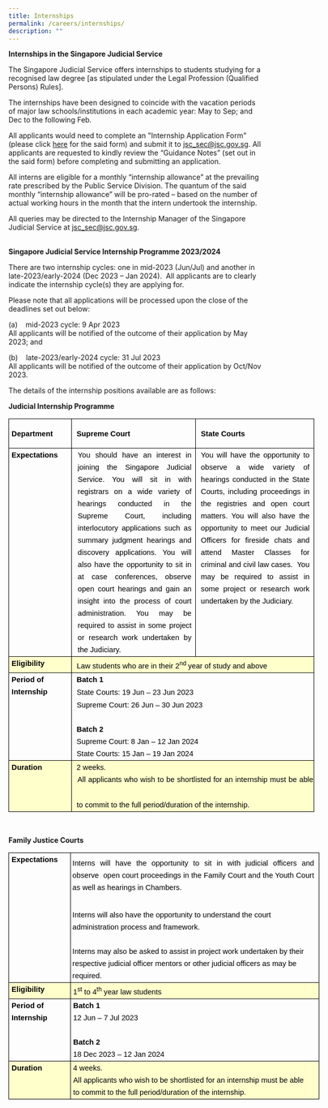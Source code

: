 ```yaml
---
title: Internships
permalink: /careers/internships/
description: ""
---
```

**Internships in the Singapore Judicial Service**

The Singapore Judicial Service offers internships to students studying for a recognised law degree [as stipulated under the Legal Profession (Qualified Persons) Rules]. 

The internships have been designed to coincide with the vacation periods of major law schools/institutions in each academic year: May to Sep; and Dec to the following Feb.

All applicants would need to complete an "Internship Application Form" (please click [here](https://go.gov.sg/judicialserviceinternshipapplicationform) for the said form) and submit it to [jsc_sec@jsc.gov.sg](mailto:jsc_sec@jsc.gov.sg).  All applicants are requested to kindly review the “Guidance Notes” (set out in the said form) before completing and submitting an application. 

All interns are eligible for a monthly “internship allowance” at the prevailing rate prescribed by the Public Service Division.  The quantum of the said monthly “internship allowance” will be pro-rated – based on the number of actual working hours in the month that the intern undertook the internship. 

All queries may be directed to the Internship Manager of the Singapore Judicial Service at [jsc_sec@jsc.gov.sg](mailto:jsc_sec@jsc.gov.sg).
<br>
<br>

**Singapore Judicial Service Internship Programme 2023/2024**

There are two internship cycles: one in mid-2023 (Jun/Jul) and another in late-2023/early-2024 (Dec 2023 – Jan 2024).&nbsp; All applicants are to clearly indicate the internship cycle(s) they are applying for.&nbsp;


Please note that all applications will be processed upon the close of the deadlines set out below:

(a)&nbsp;&nbsp;&nbsp; mid-2023 cycle: 9 Apr 2023  
All applicants will be notified of the outcome of their application by May 2023; and&nbsp;

(b)&nbsp;&nbsp;&nbsp; late-2023/early-2024 cycle: 31 Jul 2023  
All applicants will be notified of the outcome of their application by Oct/Nov 2023.

The details of the internship positions available are as follows:

**Judicial Internship Programme**

<table style="width:453.2pt;border-collapse:collapse;border:none;mso-border-alt:solid windowtext .5pt;
 mso-yfti-tbllook:1184;mso-padding-alt:0cm 0cm 0cm 0cm;mso-border-insideh:.5pt solid windowtext;
 mso-border-insidev:.5pt solid windowtext" width="604" cellpadding="0" cellspacing="0" border="1" class="MsoNormalTable"><tbody><tr style="mso-yfti-irow:0;mso-yfti-firstrow:yes;height:43.25pt"><td style="width:91.75pt;border:solid windowtext 1.0pt;mso-border-alt:
  solid windowtext .5pt;padding:.75pt .75pt .75pt .75pt;height:43.25pt" width="122"><p style="margin:0cm;line-height:18.0pt"><strong><span style="font-size:11.0pt;
  font-family:&quot;Arial&quot;,sans-serif;color:black;border:none windowtext 1.0pt;
  mso-border-alt:none windowtext 0cm;padding:0cm"><span style="mso-spacerun:yes">&nbsp;</span>Department</span></strong><b><span style="font-size:11.0pt;font-family:&quot;Arial&quot;,sans-serif;color:black;
  border:none windowtext 1.0pt;mso-border-alt:none windowtext 0cm;padding:0cm"></span></b></p></td><td style="width:184.25pt;border:solid windowtext 1.0pt;border-left:
  none;mso-border-left-alt:solid windowtext .5pt;mso-border-alt:solid windowtext .5pt;
  padding:.75pt .75pt .75pt .75pt;height:43.25pt" width="246"><p style="margin:0cm;line-height:18.0pt"><strong><span style="font-size:11.0pt;
  font-family:&quot;Arial&quot;,sans-serif;color:black;border:none windowtext 1.0pt;
  mso-border-alt:none windowtext 0cm;padding:0cm"><span style="mso-spacerun:yes">&nbsp; </span>Supreme Court</span></strong><b><span style="font-size:11.0pt;font-family:&quot;Arial&quot;,sans-serif;color:black;
  border:none windowtext 1.0pt;mso-border-alt:none windowtext 0cm;padding:0cm"></span></b></p></td><td style="width:177.2pt;border:solid windowtext 1.0pt;border-left:
  none;mso-border-left-alt:solid windowtext .5pt;mso-border-alt:solid windowtext .5pt;
  padding:.75pt .75pt .75pt .75pt;height:43.25pt" width="236"><p style="margin-top:0cm;margin-right:0cm;margin-bottom:0cm;margin-left:7.1pt;
  line-height:18.0pt"><strong><span style="font-size:11.0pt;font-family:&quot;Arial&quot;,sans-serif;
  color:black;border:none windowtext 1.0pt;mso-border-alt:none windowtext 0cm;
  padding:0cm">State Courts</span></strong><span style="font-size:11.0pt;
  font-family:&quot;Arial&quot;,sans-serif;color:black"></span></p></td></tr><tr style="mso-yfti-irow:1"><td style="width:91.75pt;border:solid windowtext 1.0pt;
  border-top:none;mso-border-top-alt:solid windowtext .5pt;mso-border-alt:solid windowtext .5pt;
  padding:.75pt .75pt .75pt .75pt" valign="top" width="122"><p style="margin:0cm;text-align:justify;text-justify:inter-ideograph;
  line-height:18.0pt"><strong><span style="font-size:11.0pt;font-family:&quot;Arial&quot;,sans-serif;
  color:black;border:none windowtext 1.0pt;mso-border-alt:none windowtext 0cm;
  padding:0cm"><span style="mso-spacerun:yes">&nbsp;</span>Expectations</span></strong><span style="font-size:11.0pt;font-family:&quot;Arial&quot;,sans-serif;color:black"></span></p></td><td style="width:184.25pt;border-top:none;border-left:
  none;border-bottom:solid windowtext 1.0pt;border-right:solid windowtext 1.0pt;
  mso-border-top-alt:solid windowtext .5pt;mso-border-left-alt:solid windowtext .5pt;
  mso-border-alt:solid windowtext .5pt;padding:.75pt .75pt .75pt .75pt" valign="top" width="246"><p style="margin-top:0cm;margin-right:4.6pt;margin-bottom:0cm;margin-left:
  7.8pt;text-align:justify;text-justify:inter-ideograph;line-height:18.0pt"><span style="font-size:11.0pt;font-family:&quot;Arial&quot;,sans-serif;color:black;
  border:none windowtext 1.0pt;mso-border-alt:none windowtext 0cm;padding:0cm">You should have an interest in joining the Singapore Judicial Service. You will sit in with registrars on a wide variety of hearings conducted in the Supreme Court, including interlocutory applications such as summary judgment hearings and discovery applications. You will also have the opportunity to sit in at case conferences, observe open court hearings and gain an insight into the process of court administration. You may be required to assist in some project or research work undertaken by the Judiciary.</span></p></td><td style="width:177.2pt;border-top:none;border-left:
  none;border-bottom:solid windowtext 1.0pt;border-right:solid windowtext 1.0pt;
  mso-border-top-alt:solid windowtext .5pt;mso-border-left-alt:solid windowtext .5pt;
  mso-border-alt:solid windowtext .5pt;padding:.75pt .75pt .75pt .75pt" valign="top" width="236"><p style="margin-top:0cm;margin-right:5.7pt;margin-bottom:0cm;margin-left:
  7.1pt;text-align:justify;text-justify:inter-ideograph;line-height:18.0pt"><span style="font-size:11.0pt;font-family:&quot;Arial&quot;,sans-serif;color:black;
  border:none windowtext 1.0pt;mso-border-alt:none windowtext 0cm;padding:0cm">You will have the opportunity to observe a wide variety of hearings conducted in the State Courts, including proceedings in the registries and open court matters. You will also have the opportunity to meet our Judicial Officers for fireside chats and attend Master Classes for criminal and civil law cases.<span style="mso-spacerun:yes">&nbsp; </span>You may be required to assist in some project or research work undertaken by the Judiciary.</span><span style="font-size:11.0pt;font-family:&quot;Arial&quot;,sans-serif;color:black"></span></p></td></tr><tr style="mso-yfti-irow:2"><td style="width:91.75pt;border:solid windowtext 1.0pt;
  border-top:none;mso-border-top-alt:solid windowtext .5pt;mso-border-alt:solid windowtext .5pt;
  background:#FFFFCC;padding:.75pt .75pt .75pt .75pt" valign="top" width="122"><p style="margin:0cm;text-align:justify;text-justify:inter-ideograph;
  line-height:18.0pt"><strong><span style="font-size:11.0pt;font-family:&quot;Arial&quot;,sans-serif;
  color:black;border:none windowtext 1.0pt;mso-border-alt:none windowtext 0cm;
  padding:0cm"><span style="mso-spacerun:yes">&nbsp;</span>Eligibility</span></strong><span style="font-size:11.0pt;font-family:&quot;Arial&quot;,sans-serif;color:black"></span></p></td><td style="width:361.45pt;border-top:none;
  border-left:none;border-bottom:solid windowtext 1.0pt;border-right:solid windowtext 1.0pt;
  mso-border-top-alt:solid windowtext .5pt;mso-border-left-alt:solid windowtext .5pt;
  mso-border-alt:solid windowtext .5pt;background:#FFFFCC;padding:.75pt .75pt .75pt .75pt" valign="top" colspan="2" width="482"><p style="margin:0cm;text-align:justify;text-justify:inter-ideograph;
  line-height:18.0pt"><span style="font-size:11.0pt;font-family:&quot;Arial&quot;,sans-serif;
  color:black;border:none windowtext 1.0pt;mso-border-alt:none windowtext 0cm;
  padding:0cm"><span style="mso-spacerun:yes">&nbsp;</span></span><span style="color:black;mso-color-alt:windowtext"><span style="mso-spacerun:yes">&nbsp;</span></span><span style="font-size:11.0pt;
  font-family:&quot;Arial&quot;,sans-serif;color:black;border:none windowtext 1.0pt;
  mso-border-alt:none windowtext 0cm;padding:0cm">Law students who are in their 2<sup>nd </sup>year of study and above</span></p></td></tr><tr style="mso-yfti-irow:3"><td style="width:91.75pt;border:solid windowtext 1.0pt;
  border-top:none;mso-border-top-alt:solid windowtext .5pt;mso-border-alt:solid windowtext .5pt;
  padding:.75pt .75pt .75pt .75pt" valign="top" width="122"><p style="margin:0cm;line-height:18.0pt"><strong><span style="font-size:11.0pt;
  font-family:&quot;Arial&quot;,sans-serif;color:black;border:none windowtext 1.0pt;
  mso-border-alt:none windowtext 0cm;padding:0cm"><span style="mso-spacerun:yes">&nbsp;</span>Period of <span style="mso-spacerun:yes">&nbsp;</span><br><span style="mso-spacerun:yes">&nbsp;</span>Internship</span></strong><span style="font-size:11.0pt;font-family:&quot;Arial&quot;,sans-serif;color:black"></span></p></td><td style="width:361.45pt;border-top:none;
  border-left:none;border-bottom:solid windowtext 1.0pt;border-right:solid windowtext 1.0pt;
  mso-border-top-alt:solid windowtext .5pt;mso-border-left-alt:solid windowtext .5pt;
  mso-border-alt:solid windowtext .5pt;padding:.75pt .75pt .75pt .75pt" valign="top" colspan="2" width="482"><p style="margin:0cm;line-height:18.0pt"><strong><span style="font-size:11.0pt;
  font-family:&quot;Arial&quot;,sans-serif;color:black;border:none windowtext 1.0pt;
  mso-border-alt:none windowtext 0cm;padding:0cm"><span style="mso-spacerun:yes">&nbsp; </span>Batch 1</span></strong><b><span style="font-size:11.0pt;font-family:&quot;Arial&quot;,sans-serif;color:black;
  border:none windowtext 1.0pt;mso-border-alt:none windowtext 0cm;padding:0cm"><br></span></b><span style="font-size:11.0pt;font-family:&quot;Arial&quot;,sans-serif;
  color:black;border:none windowtext 1.0pt;mso-border-alt:none windowtext 0cm;
  padding:0cm"><span style="mso-spacerun:yes">&nbsp;</span></span><span style="mso-spacerun:yes">&nbsp;</span><span style="font-size:11.0pt;font-family:
  &quot;Arial&quot;,sans-serif;color:black;border:none windowtext 1.0pt;mso-border-alt:
  none windowtext 0cm;padding:0cm">State Courts: 19 Jun – 23 Jun 2023</span></p><p style="margin:0cm;line-height:18.0pt"><span style="font-size:11.0pt;
  font-family:&quot;Arial&quot;,sans-serif;color:black;border:none windowtext 1.0pt;
  mso-border-alt:none windowtext 0cm;padding:0cm"><span style="mso-spacerun:yes">&nbsp;</span></span><span style="mso-spacerun:yes">&nbsp;</span><span style="font-size:11.0pt;font-family:
  &quot;Arial&quot;,sans-serif;color:black;border:none windowtext 1.0pt;mso-border-alt:
  none windowtext 0cm;padding:0cm">Supreme Court:&nbsp;26 Jun – 30 Jun 2023&nbsp; &nbsp; &nbsp; &nbsp; &nbsp; &nbsp; &nbsp; &nbsp; &nbsp; &nbsp; &nbsp; &nbsp; &nbsp; &nbsp; &nbsp; &nbsp;<br style="mso-special-character:line-break"><br style="mso-special-character:line-break"></span><span style="font-size:11.0pt;font-family:&quot;Arial&quot;,sans-serif;
  color:black"></span></p><p style="margin:0cm;line-height:18.0pt"><strong><span style="font-size:11.0pt;
  font-family:&quot;Arial&quot;,sans-serif;color:black;border:none windowtext 1.0pt;
  mso-border-alt:none windowtext 0cm;padding:0cm"><span style="mso-spacerun:yes">&nbsp; </span>Batch 2&nbsp;</span></strong><i><span style="font-size:11.0pt;font-family:&quot;Arial&quot;,sans-serif;color:black;
  border:none windowtext 1.0pt;mso-border-alt:none windowtext 0cm;padding:0cm"><br></span></i><span style="font-size:11.0pt;font-family:&quot;Arial&quot;,sans-serif;
  color:black;border:none windowtext 1.0pt;mso-border-alt:none windowtext 0cm;
  padding:0cm"><span style="mso-spacerun:yes">&nbsp; </span>Supreme Court: 8 Jan – 12 Jan 2024</span><span style="font-size:11.0pt;font-family:&quot;Arial&quot;,sans-serif;color:black;
  border:none windowtext 1.0pt;mso-border-alt:none windowtext 0cm;padding:0cm"><br><span style="mso-spacerun:yes">&nbsp;</span><span style="mso-spacerun:yes">&nbsp;</span>State Courts: 15 Jan  – 19 Jan 2024</span></p></td></tr><tr style="mso-yfti-irow:4;mso-yfti-lastrow:yes"><td style="width:91.75pt;border:solid windowtext 1.0pt;
  border-top:none;mso-border-top-alt:solid windowtext .5pt;mso-border-alt:solid windowtext .5pt;
  background:#FFFFCC;padding:.75pt .75pt .75pt .75pt" valign="top" width="122"><p style="margin:0cm;text-align:justify;text-justify:inter-ideograph;
  line-height:18.0pt"><strong><span style="font-size:11.0pt;font-family:&quot;Arial&quot;,sans-serif;
  color:black;border:none windowtext 1.0pt;mso-border-alt:none windowtext 0cm;
  padding:0cm"><span style="mso-spacerun:yes">&nbsp;</span>Duration</span></strong><span style="font-size:11.0pt;font-family:&quot;Arial&quot;,sans-serif;color:black"></span></p></td><td style="width:361.45pt;border-top:none;
  border-left:none;border-bottom:solid windowtext 1.0pt;border-right:solid windowtext 1.0pt;
  mso-border-top-alt:solid windowtext .5pt;mso-border-left-alt:solid windowtext .5pt;
  mso-border-alt:solid windowtext .5pt;background:#FFFFCC;padding:.75pt .75pt .75pt .75pt" valign="top" colspan="2" width="482"><p style="margin:0cm;text-align:justify;text-justify:inter-ideograph;
  line-height:18.0pt"><span style="font-size:11.0pt;font-family:&quot;Arial&quot;,sans-serif;
  color:black;border:none windowtext 1.0pt;mso-border-alt:none windowtext 0cm;
  padding:0cm"><span style="mso-spacerun:yes">&nbsp;</span><span style="mso-spacerun:yes">&nbsp;</span>2 weeks.</span><span style="font-size:11.0pt;
  font-family:&quot;Arial&quot;,sans-serif;color:black"></span></p><p style="margin:0cm;text-align:justify;text-justify:inter-ideograph;
  line-height:18.0pt"><span style="font-size:11.0pt;font-family:&quot;Arial&quot;,sans-serif;
  color:black;border:none windowtext 1.0pt;mso-border-alt:none windowtext 0cm;
  padding:0cm"><span style="mso-spacerun:yes">&nbsp;</span><span style="mso-spacerun:yes">&nbsp;</span>All applicants who wish to be shortlisted for an internship must be able <span style="mso-spacerun:yes">&nbsp;</span></span><span style="color:black;mso-color-alt:windowtext"><span style="mso-spacerun:yes">&nbsp; </span></span><span style="font-size:11.0pt;
  font-family:&quot;Arial&quot;,sans-serif;color:black;border:none windowtext 1.0pt;
  mso-border-alt:none windowtext 0cm;padding:0cm"> </span></p><p style="margin:0cm;line-height:18.0pt"><span style="font-size:11.0pt;
  font-family:&quot;Arial&quot;,sans-serif;color:black;border:none windowtext 1.0pt;
  mso-border-alt:none windowtext 0cm;padding:0cm"><span style="mso-spacerun:yes">&nbsp;</span></span><span style="mso-spacerun:yes">&nbsp;</span><span style="font-size:11.0pt;font-family:
  &quot;Arial&quot;,sans-serif;color:black;border:none windowtext 1.0pt;mso-border-alt:
  none windowtext 0cm;padding:0cm">to commit to the full period/duration of the internship.</span></p></td></tr></tbody></table>

<br>

**Family Justice Courts**


<table style="width:460.45pt;border-collapse:collapse;border:none;mso-border-alt:
 solid windowtext .5pt;mso-yfti-tbllook:1184;mso-padding-alt:0cm 0cm 0cm 0cm;
 mso-border-insideh:.5pt solid windowtext;mso-border-insidev:.5pt solid windowtext" width="614" cellpadding="0" cellspacing="0" border="1" class="MsoNormalTable"><tbody><tr style="mso-yfti-irow:0;mso-yfti-firstrow:yes"><td style="width:89.4pt;border:solid windowtext 1.0pt;
  mso-border-alt:solid windowtext .5pt;padding:.75pt .75pt .75pt .75pt" valign="top" width="119"><p style="margin:0cm;text-align:justify;text-justify:inter-ideograph;
  line-height:18.0pt"><strong><span style="font-size:11.0pt;font-family:&quot;Arial&quot;,sans-serif;
  color:black;border:none windowtext 1.0pt;mso-border-alt:none windowtext 0cm;
  padding:0cm"><span style="mso-spacerun:yes">&nbsp;</span>Expectations</span></strong><span style="font-size:11.0pt;font-family:&quot;Arial&quot;,sans-serif;color:black"></span></p></td><td style="width:371.05pt;border:solid windowtext 1.0pt;
  border-left:none;mso-border-left-alt:solid windowtext .5pt;mso-border-alt:
  solid windowtext .5pt;padding:.75pt .75pt .75pt .75pt" valign="top" width="495"><p style="margin-top:5.0pt;margin-right:6.15pt;margin-bottom:0cm;margin-left:
  1.95pt;text-align:justify;text-justify:inter-ideograph;line-height:18.0pt"><span style="font-size:11.0pt;font-family:&quot;Arial&quot;,sans-serif;color:black;
  border:none windowtext 1.0pt;mso-border-alt:none windowtext 0cm;padding:0cm">Interns will have the opportunity to sit in with judicial officers and observe<span style="mso-spacerun:yes">&nbsp;</span><span style="mso-spacerun:yes">&nbsp;</span>open court proceedings in the Family Court and the Youth Court as well as hearings in Chambers.</span></p><p style="margin-top:5.0pt;margin-right:6.15pt;margin-bottom:0cm;margin-left:
  1.95pt;line-height:18.0pt"><span style="font-size:11.0pt;font-family:&quot;Arial&quot;,sans-serif;
  color:black;border:none windowtext 1.0pt;mso-border-alt:none windowtext 0cm;
  padding:0cm"><br>Interns will also have the opportunity to understand the court administration process and framework.<br style="mso-special-character:line-break">
	<br></span></p><p style="margin-top:0cm;margin-right:6.15pt;margin-bottom:0cm;margin-left:
  1.95pt;text-align:justify;text-justify:inter-ideograph;line-height:18.0pt"><span style="font-size:11.0pt;font-family:&quot;Arial&quot;,sans-serif;color:black;
  border:none windowtext 1.0pt;mso-border-alt:none windowtext 0cm;padding:0cm">Interns may also be asked to assist in project work undertaken by their<br>respective judicial officer mentors or other judicial officers as may be<br>required.<span style="mso-spacerun:yes">&nbsp;</span></span></p></td></tr><tr style="mso-yfti-irow:1"><td style="width:89.4pt;border:solid windowtext 1.0pt;
  border-top:none;mso-border-top-alt:solid windowtext .5pt;mso-border-alt:solid windowtext .5pt;
  background:#FFFFCC;padding:.75pt .75pt .75pt .75pt" valign="top" width="119"><p style="margin:0cm;text-align:justify;text-justify:inter-ideograph;
  line-height:18.0pt"><strong><span style="font-size:11.0pt;font-family:&quot;Arial&quot;,sans-serif;
  color:black;border:none windowtext 1.0pt;mso-border-alt:none windowtext 0cm;
  padding:0cm"><span style="mso-spacerun:yes">&nbsp;</span>Eligibility</span></strong><span style="font-size:11.0pt;font-family:&quot;Arial&quot;,sans-serif;color:black"></span></p></td><td style="width:371.05pt;border-top:none;border-left:
  none;border-bottom:solid windowtext 1.0pt;border-right:solid windowtext 1.0pt;
  mso-border-top-alt:solid windowtext .5pt;mso-border-left-alt:solid windowtext .5pt;
  mso-border-alt:solid windowtext .5pt;background:#FFFFCC;padding:.75pt .75pt .75pt .75pt" valign="top" width="495"><p style="margin:0cm;text-align:justify;text-justify:inter-ideograph;
  line-height:18.0pt"><span style="font-size:11.0pt;font-family:&quot;Arial&quot;,sans-serif;
  color:black;border:none windowtext 1.0pt;mso-border-alt:none windowtext 0cm;
  padding:0cm"><span style="mso-spacerun:yes">&nbsp;</span>1<sup>st</sup>&nbsp;to 4<sup>th</sup>&nbsp;year law students</span></p></td></tr><tr style="mso-yfti-irow:2"><td style="width:89.4pt;border:solid windowtext 1.0pt;
  border-top:none;mso-border-top-alt:solid windowtext .5pt;mso-border-alt:solid windowtext .5pt;
  padding:.75pt .75pt .75pt .75pt" valign="top" width="119"><p style="margin:0cm;line-height:18.0pt"><strong><span style="font-size:11.0pt;
  font-family:&quot;Arial&quot;,sans-serif;color:black;border:none windowtext 1.0pt;
  mso-border-alt:none windowtext 0cm;padding:0cm"><span style="mso-spacerun:yes">&nbsp;</span>Period of<br></span></strong><strong><span style="font-size:11.0pt;color:black;border:
  none windowtext 1.0pt;mso-border-alt:none windowtext 0cm;padding:0cm"><span style="mso-spacerun:yes">&nbsp;</span></span></strong><strong><span style="font-size:11.0pt;font-family:&quot;Arial&quot;,sans-serif;color:black;
  border:none windowtext 1.0pt;mso-border-alt:none windowtext 0cm;padding:0cm">Internship</span></strong><span style="font-size:11.0pt;font-family:&quot;Arial&quot;,sans-serif;color:black"></span></p></td><td style="width:371.05pt;border-top:none;border-left:
  none;border-bottom:solid windowtext 1.0pt;border-right:solid windowtext 1.0pt;
  mso-border-top-alt:solid windowtext .5pt;mso-border-left-alt:solid windowtext .5pt;
  mso-border-alt:solid windowtext .5pt;padding:.75pt .75pt .75pt .75pt" valign="top" width="495"><p style="margin:0cm;line-height:18.0pt"><strong><span style="font-size:11.0pt;
  font-family:&quot;Arial&quot;,sans-serif;color:black;border:none windowtext 1.0pt;
  mso-border-alt:none windowtext 0cm;padding:0cm"><span style="mso-spacerun:yes">&nbsp;</span>Batch 1</span></strong><b><span style="font-size:11.0pt;font-family:&quot;Arial&quot;,sans-serif;color:black;
  border:none windowtext 1.0pt;mso-border-alt:none windowtext 0cm;padding:0cm"><br></span></b><span style="font-size:11.0pt;font-family:&quot;Arial&quot;,sans-serif;
  color:black;border:none windowtext 1.0pt;mso-border-alt:none windowtext 0cm;
  padding:0cm"><span style="mso-spacerun:yes">&nbsp;</span>12 Jun – 7 Jul 2023</span></p><p style="margin:0cm;line-height:18.0pt"><span style="font-size:11.0pt;
  font-family:&quot;Arial&quot;,sans-serif;color:black;border:none windowtext 1.0pt;
  mso-border-alt:none windowtext 0cm;padding:0cm">&nbsp;</span></p><p style="margin:0cm;line-height:18.0pt"><strong><span style="font-size:11.0pt;
  font-family:&quot;Arial&quot;,sans-serif;color:black;border:none windowtext 1.0pt;
  mso-border-alt:none windowtext 0cm;padding:0cm"><span style="mso-spacerun:yes">&nbsp;</span>Batch 2&nbsp;</span></strong><i><span style="font-size:11.0pt;font-family:&quot;Arial&quot;,sans-serif;color:black;
  border:none windowtext 1.0pt;mso-border-alt:none windowtext 0cm;padding:0cm"><br></span></i><span style="font-size:11.0pt;font-family:&quot;Arial&quot;,sans-serif;
  color:black;border:none windowtext 1.0pt;mso-border-alt:none windowtext 0cm;
  padding:0cm"><span style="mso-spacerun:yes">&nbsp;</span>18 Dec 2023 – 12 Jan 2024</span></p></td></tr><tr style="mso-yfti-irow:3;mso-yfti-lastrow:yes"><td style="width:89.4pt;border:solid windowtext 1.0pt;
  border-top:none;mso-border-top-alt:solid windowtext .5pt;mso-border-alt:solid windowtext .5pt;
  background:#FFFFCC;padding:.75pt .75pt .75pt .75pt" valign="top" width="119"><p style="margin:0cm;text-align:justify;text-justify:inter-ideograph;
  line-height:18.0pt"><strong><span style="font-size:11.0pt;font-family:&quot;Arial&quot;,sans-serif;
  color:black;border:none windowtext 1.0pt;mso-border-alt:none windowtext 0cm;
  padding:0cm"><span style="mso-spacerun:yes">&nbsp;</span>Duration</span></strong><span style="font-size:11.0pt;font-family:&quot;Arial&quot;,sans-serif;color:black"></span></p></td><td style="width:371.05pt;border-top:none;border-left:
  none;border-bottom:solid windowtext 1.0pt;border-right:solid windowtext 1.0pt;
  mso-border-top-alt:solid windowtext .5pt;mso-border-left-alt:solid windowtext .5pt;
  mso-border-alt:solid windowtext .5pt;background:#FFFFCC;padding:.75pt .75pt .75pt .75pt" valign="top" width="495"><p style="margin:0cm;text-align:justify;text-justify:inter-ideograph;
  line-height:18.0pt"><span style="font-size:11.0pt;font-family:&quot;Arial&quot;,sans-serif;
  color:black;border:none windowtext 1.0pt;mso-border-alt:none windowtext 0cm;
  padding:0cm"><span style="mso-spacerun:yes">&nbsp;</span>4 weeks.</span><span style="font-size:11.0pt;font-family:&quot;Arial&quot;,sans-serif;color:black"></span></p><p style="margin-top:0cm;margin-right:13.2pt;margin-bottom:0cm;margin-left:
  0cm;text-align:justify;text-justify:inter-ideograph;line-height:18.0pt"><span style="font-size:11.0pt;font-family:&quot;Arial&quot;,sans-serif;color:black;
  border:none windowtext 1.0pt;mso-border-alt:none windowtext 0cm;padding:0cm"><span style="mso-spacerun:yes">&nbsp;</span>All applicants who wish to be shortlisted for an internship must be able <span style="mso-spacerun:yes">&nbsp;</span><br><span style="mso-spacerun:yes">&nbsp;</span>to commit to the full period/duration of the internship.</span></p></td></tr></tbody></table>